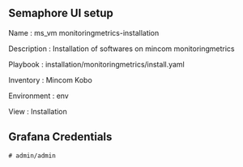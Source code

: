 

## Semaphore UI setup

Name         : ms_vm monitoringmetrics-installation

Description  : Installation of softwares on mincom monitoringmetrics

Playbook     : installation/monitoringmetrics/install.yaml

Inventory    : Mincom Kobo

Environment  : env

View         : Installation



## Grafana Credentials
    # admin/admin